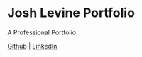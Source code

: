 # Josh Levine Portfolio

A Professional Portfolio

[Github](https://github.com/jadlevine) | [LinkedIn](https://www.linkedin.com/in/joshua-adam-levine/) <br />
